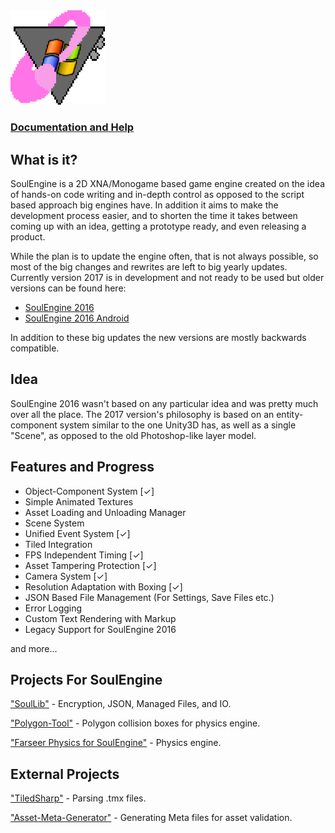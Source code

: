 <img src="windowslogo.png" width=30%>

### [Documentation and Help](http://cryru.github.io/SoulEngine)



## What is it?

SoulEngine is a 2D XNA/Monogame based game engine created on the idea of hands-on code writing and in-depth control as opposed to the script based approach big engines have. In addition it aims to make the development process easier, and to shorten the time it takes between coming up with an idea, getting a prototype ready, and even releasing a product.

While the plan is to update the engine often, that is not always possible, so most of the big changes and rewrites are left to big yearly updates. Currently version 2017 is in development and not ready to be used but older versions can be found here:

* [SoulEngine 2016](https://github.com/Cryru/SoulEngine-2016)
* [SoulEngine 2016 Android](https://github.com/Cryru/SoulEngine-2016-Android)

In addition to these big updates the new versions are mostly backwards compatible.

## Idea

SoulEngine 2016 wasn't based on any particular idea and was pretty much over all the place. The 2017 version's philosophy is based on an entity-component system similar to the one Unity3D has, as well as a single "Scene", as opposed to the old Photoshop-like layer model.

## Features and Progress

- Object-Component System [&#10003;]
- Simple Animated Textures
- Asset Loading and Unloading Manager
- Scene System
- Unified Event System [&#10003;]
- Tiled Integration
- FPS Independent Timing [&#10003;]
- Asset Tampering Protection [&#10003;]
- Camera System [&#10003;]
- Resolution Adaptation with Boxing [&#10003;]
- JSON Based File Management (For Settings, Save Files etc.)
- Error Logging
- Custom Text Rendering with Markup
- Legacy Support for SoulEngine 2016

and more...

## Projects For SoulEngine

["SoulLib"](https://github.com/Cryru/SoulLib) - Encryption, JSON, Managed Files, and IO.

["Polygon-Tool"](https://github.com/Cryru/SE-Polygon-Tool) - Polygon collision boxes for physics engine.

["Farseer Physics for SoulEngine"](https://github.com/Cryru/SoulEngine-Farseer) - Physics engine.

## External Projects

["TiledSharp"](https://github.com/marshallward/TiledSharp) - Parsing .tmx files.

["Asset-Meta-Generator"](https://github.com/Cryru/SE-Asset-Meta-Generator) - Generating Meta files for asset validation.
